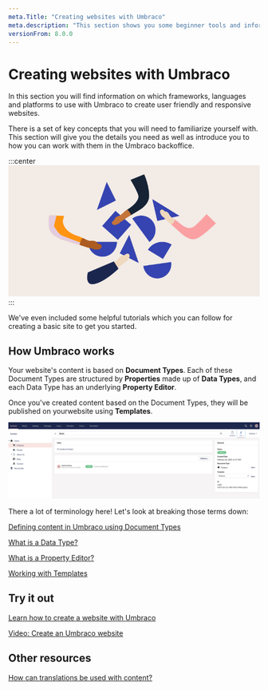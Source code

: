 ```yaml
---
meta.Title: "Creating websites with Umbraco" 
meta.description: "This section shows you some beginner tools and information to get you started with Umbraco. From making a local installation to extending the backoffice."
versionFrom: 8.0.0
---
```


# Creating websites with Umbraco

In this section you will find information on which frameworks, languages and platforms to use with Umbraco to create user friendly and responsive websites.

There is a set of key concepts that you will need to familiarize yourself with. This section will give you the details you need as well as introduce you to how you can work with them in the Umbraco backoffice.

:::center
![Umbraco tree image](images/flexible_Email_hero_780x405px.png)
:::

We've even included some helpful tutorials which you can follow for creating a basic site to get you started.

## How Umbraco works

Your website's content is based on **Document Types**. Each of these Document Types are structured by **Properties** made up of **Data Types**, and each Data Type has an underlying **Property Editor**.

Once you've created content based on the Document Types, they will be published on yourwebsite using **Templates**.

![Example of tree content structure](images/contentstructure.png)

There a lot of terminology here! Let's look at breaking those terms down:

[Defining content in Umbraco using Document Types](../../Fundamentals/Data/Defining-content)

[What is a Data Type?](../../Fundamentals/Data/Data-Types)

[What is a Property Editor?](../../Fundamentals/Backoffice/Property-Editors/Built-in-Property-Editors/)

[Working with Templates](https://our.umbraco.com/documentation/Getting-Started/Design/Templates/)

## Try it out

[Learn how to create a website with Umbraco](https://our.umbraco.com/documentation/Tutorials/Creating-Basic-Site/)

[Video: Create an Umbraco website](https://umbraco.tv/videos/umbraco-v8/implementor/fundamentals/creating-an-umbraco-website/)

## Other resources

[How can translations be used with content?](../../Fundamentals/Backoffice/Variants)
